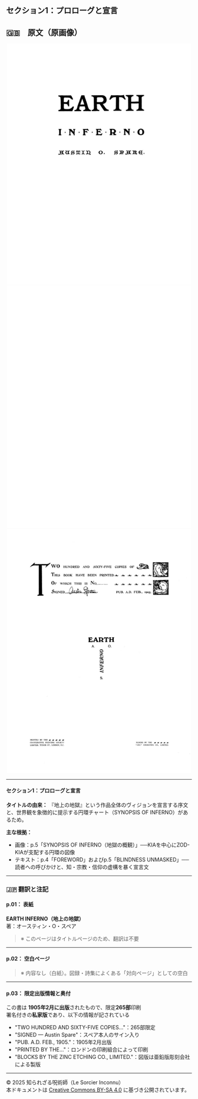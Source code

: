 ## セクション1：プロローグと宣言

## 🇬🇧　原文（原画像）

<div align="center">
 <img src="if01.png" width="500"><br>
 <img src="if02.png" width="500"><br>
 <img src="if03.png" width="500"><br>
</div>

---

#### セクション1：プロローグと宣言

**タイトルの由来：** 『地上の地獄』という作品全体のヴィジョンを宣言する序文と、世界観を象徴的に提示する円環チャート（SYNOPSIS OF INFERNO）があるため。

**主な根拠：**
- 画像：p.5「SYNOPSIS OF INFERNO（地獄の概観）」──KIAを中心にZOD-KIAが支配する円環の図像
- テキスト：p.4「FOREWORD」およびp.5「BLINDNESS UNMASKED」──読者への呼びかけと、知・宗教・信仰の虚構を暴く宣言文
  
---

### 🇯🇵 翻訳と注記

#### p.01： 表紙

**EARTH INFERNO（地上の地獄）**  
著：オースティン・O・スペア

> ※ このページはタイトルページのため、翻訳は不要

---

#### p.02： 空白ページ

> ※ 内容なし（白紙）。図録・詩集によくある「対向ページ」としての空白

---

#### p.03： 限定出版情報と奥付

この書は **1905年2月に出版**されたもので、限定**265部**印刷  
署名付きの**私家版**であり、以下の情報が記されている

- "TWO HUNDRED AND SIXTY-FIVE COPIES..."：265部限定
- "SIGNED — Austin Spare"：スペア本人のサイン入り
- "PUB. A.D. FEB., 1905."：1905年2月出版
- "PRINTED BY THE..."：ロンドンの印刷組合によって印刷
- "BLOCKS BY THE ZINC ETCHING CO., LIMITED."：図版は亜鉛版彫刻会社による製版

---

© 2025 知られざる呪術師（Le Sorcier Inconnu）  
本ドキュメントは [Creative Commons BY-SA 4.0](https://creativecommons.org/licenses/by-sa/4.0/deed.ja) に基づき公開されています。
